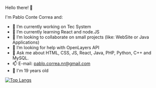 Hello there! 👋

I'm Pablo Conte Correa and:

- 🔭 I’m currently working on Tec System
- 🌱 I’m currently learning React and node.JS
- 👯 I’m looking to collaborate on small projects (like: WebSite or Java Applications)
- 🤔 I’m looking for help with OpenLayers API
- 💬 Ask me about HTML, CSS, JS, React, Java, PHP, Python, C++ and MySQL.
- 📫 E-mail: pablo.correa.nr@gmail.com
- 🤗 I'm 19 years old

[![Top Langs](https://github-readme-stats.vercel.app/api/top-langs/?username=Pablo-Conte&layout=compact)](https://github.com/anuraghazra/github-readme-stats)

